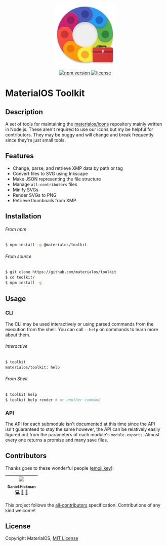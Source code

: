 <div align="center">

![Icon](img/icon.png)

</div>


<div align="center">

[![npm version](https://img.shields.io/npm/v/toolkit/materialos.svg)](https://www.npmjs.com/package/org/materialos/toolkit)
[![license](https://img.shields.io/github/license/materialos/toolkit.svg)](/LICENSE)

</div>


# MaterialOS Toolkit

## Description
A set of tools for maintaining the [materialos/icons](https://github.com/materialos/icons/) repository mainly written in Node.js. These aren't required to use our icons but my be helpful for contributors. They may be buggy and will change and break frequently since they're just small tools.


## Features
* Change, parse, and retrieve XMP data by path or tag
* Convert files to SVG using Inkscape
* Make JSON representing the file structure
* Manage `all-contributors` files
* Minify SVGs
* Render SVGs to PNG
* Retrieve thumbnails from XMP


## Installation
###### From npm
```bash
$ npm install -g @materialos/toolkit
```
###### From source
```bash
$ git clone https://github.com/materialos/toolkit
$ cd toolkit/
$ npm install -g
```


## Usage
### CLI
The CLI may be used interactively or using parsed commands from the execution from the shell. You can call `--help` on commands to learn more about them.
###### Interactive
```bash
$ toolkit
materialos/toolkit: help
```
###### From Shell
```bash
$ toolkit help
$ toolkit help render # or another command
```

### API
The API for each submodule isn't documented at this time since the API isn't guaranteed to stay the same however, the API can be relatively easily figured out from the parameters of each module's `module.exports`. Almost every one returns a promise and many save files.


## Contributors
Thanks goes to these wonderful people ([emoji key](https://github.com/kentcdodds/all-contributors#emoji-key)):

<!-- ALL-CONTRIBUTORS-LIST:START - Do not remove or modify this section -->
<!-- prettier-ignore -->
| [<img src="https://avatars2.githubusercontent.com/u/5341898?v=4" width="100px;"/><br /><sub><b>Daniel Hickman</b></sub>](https://www.danielhickman.com/)<br />[💻](https://github.com/materialos/toolkit/commits?author=danielhickman "Code") [🎨](#design-danielhickman "Design") [📖](https://github.com/materialos/toolkit/commits?author=danielhickman "Documentation") |
| :---: |
<!-- ALL-CONTRIBUTORS-LIST:END -->

This project follows the [all-contributors](https://github.com/kentcdodds/all-contributors) specification. Contributions of any kind welcome!

## License
Copyright MaterialOS, [MIT License](https://github.com/materialos/toolkit/blob/master/LICENSE)

